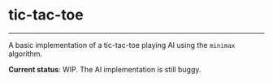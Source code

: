 # tic-tac-toe

*****

A basic implementation of a tic-tac-toe playing AI using the `minimax` algorithm.

**Current status**: WIP. The AI implementation is still buggy.

